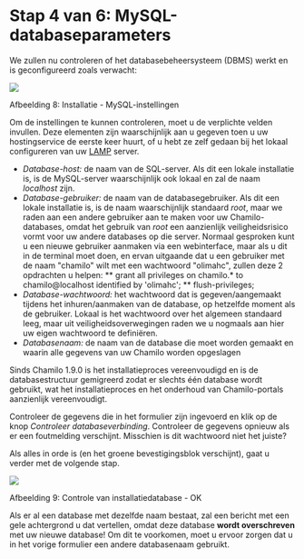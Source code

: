 # Stap 4 van 6: MySQL-databaseparameters

We zullen nu controleren of het databasebeheersysteem \(DBMS\) werkt en is geconfigureerd zoals verwacht:

![](../../../../.gitbook/assets/images7%20%281%29.png)

Afbeelding 8: Installatie - MySQL-instellingen

Om de instellingen te kunnen controleren, moet u de verplichte velden invullen. Deze elementen zijn waarschijnlijk aan u gegeven toen u uw hostingservice de eerste keer huurt, of u hebt ze zelf gedaan bij het lokaal configureren van uw [LAMP](http://fr.wikipedia.org/wiki/LAMP) server.

* _Database-host:_ de naam van de SQL-server. Als dit een lokale installatie is, is de MySQL-server waarschijnlijk ook lokaal en zal de naam _localhost_ zijn.
* _Database-gebruiker:_ de naam van de databasegebruiker. Als dit een lokale installatie is, is de naam waarschijnlijk standaard _root_, maar we raden aan een andere gebruiker aan te maken voor uw Chamilo-databases, omdat het gebruik van _root_ een aanzienlijk veiligheidsrisico vormt voor uw andere databases op die server. Normaal gesproken kunt u een nieuwe gebruiker aanmaken via een webinterface, maar als u dit in de terminal moet doen, en ervan uitgaande dat u een gebruiker met de naam "chamilo" wilt met een wachtwoord "olimahc", zullen deze 2 opdrachten u helpen:
** grant all privileges on chamilo.\* to chamilo@localhost identified by 'olimahc';
** flush-privileges;
* _Database-wachtwoord:_ het wachtwoord dat is gegeven/aangemaakt tijdens het inhuren/aanmaken van de database, op hetzelfde moment als de gebruiker. Lokaal is het wachtwoord over het algemeen standaard leeg, maar uit veiligheidsoverwegingen raden we u nogmaals aan hier uw eigen wachtwoord te definiëren.
* _Databasenaam:_ de naam van de database die moet worden gemaakt en waarin alle gegevens van uw Chamilo worden opgeslagen

Sinds Chamilo 1.9.0 is het installatieproces vereenvoudigd en is de databasestructuur gemigreerd zodat er slechts één database wordt gebruikt, wat het installatieproces en het onderhoud van Chamilo-portals aanzienlijk vereenvoudigt.

Controleer de gegevens die in het formulier zijn ingevoerd en klik op de knop _Controleer databaseverbinding_. Controleer de gegevens opnieuw als er een foutmelding verschijnt. Misschien is dit wachtwoord niet het juiste?

Als alles in orde is \(en het groene bevestigingsblok verschijnt\), gaat u verder met de volgende stap.

![](../../../../.gitbook/assets/images9%20%281%29.png)

Afbeelding 9: Controle van installatiedatabase - OK

Als er al een database met dezelfde naam bestaat, zal een bericht met een gele achtergrond u dat vertellen, omdat deze database **wordt overschreven** met uw nieuwe database! Om dit te voorkomen, moet u ervoor zorgen dat u in het vorige formulier een andere databasenaam gebruikt.

